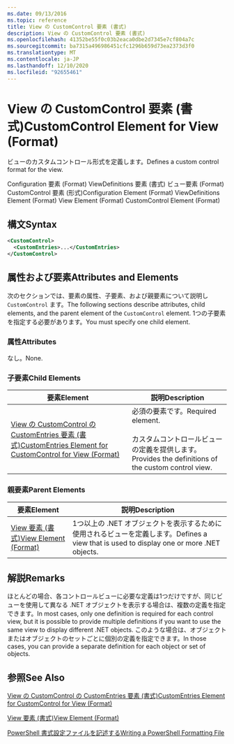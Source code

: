 ```yaml
---
ms.date: 09/13/2016
ms.topic: reference
title: View の CustomControl 要素 (書式)
description: View の CustomControl 要素 (書式)
ms.openlocfilehash: 41352be55f0c03b2eaca0dbe2d7345e7cf804a7c
ms.sourcegitcommit: ba7315a496986451cfc1296b659d73ea2373d3f0
ms.translationtype: MT
ms.contentlocale: ja-JP
ms.lasthandoff: 12/10/2020
ms.locfileid: "92655461"
---
```

# <a name="customcontrol-element-for-view-format"></a><span data-ttu-id="17fb1-103">View の CustomControl 要素 (書式)</span><span class="sxs-lookup"><span data-stu-id="17fb1-103">CustomControl Element for View (Format)</span></span>

<span data-ttu-id="17fb1-104">ビューのカスタムコントロール形式を定義します。</span><span class="sxs-lookup"><span data-stu-id="17fb1-104">Defines a custom control format for the view.</span></span>

<span data-ttu-id="17fb1-105">Configuration 要素 (Format) ViewDefinitions 要素 (書式) ビュー要素 (Format) CustomControl 要素 (形式)</span><span class="sxs-lookup"><span data-stu-id="17fb1-105">Configuration Element (Format) ViewDefinitions Element (Format) View Element (Format) CustomControl Element (Format)</span></span>

## <a name="syntax"></a><span data-ttu-id="17fb1-106">構文</span><span class="sxs-lookup"><span data-stu-id="17fb1-106">Syntax</span></span>

```xml
<CustomControl>
  <CustomEntries>...</CustomEntries>
</CustomControl>
```

## <a name="attributes-and-elements"></a><span data-ttu-id="17fb1-107">属性および要素</span><span class="sxs-lookup"><span data-stu-id="17fb1-107">Attributes and Elements</span></span>

<span data-ttu-id="17fb1-108">次のセクションでは、要素の属性、子要素、および親要素について説明し `CustomControl` ます。</span><span class="sxs-lookup"><span data-stu-id="17fb1-108">The following sections describe attributes, child elements, and the parent element of the `CustomControl` element.</span></span> <span data-ttu-id="17fb1-109">1つの子要素を指定する必要があります。</span><span class="sxs-lookup"><span data-stu-id="17fb1-109">You must specify one child element.</span></span>

### <a name="attributes"></a><span data-ttu-id="17fb1-110">属性</span><span class="sxs-lookup"><span data-stu-id="17fb1-110">Attributes</span></span>

<span data-ttu-id="17fb1-111">なし。</span><span class="sxs-lookup"><span data-stu-id="17fb1-111">None.</span></span>

### <a name="child-elements"></a><span data-ttu-id="17fb1-112">子要素</span><span class="sxs-lookup"><span data-stu-id="17fb1-112">Child Elements</span></span>

|<span data-ttu-id="17fb1-113">要素</span><span class="sxs-lookup"><span data-stu-id="17fb1-113">Element</span></span>|<span data-ttu-id="17fb1-114">説明</span><span class="sxs-lookup"><span data-stu-id="17fb1-114">Description</span></span>|
|-------------|-----------------|
|[<span data-ttu-id="17fb1-115">View の CustomControl の CustomEntries 要素 (書式)</span><span class="sxs-lookup"><span data-stu-id="17fb1-115">CustomEntries Element for CustomControl for View (Format)</span></span>](./customentries-element-for-customcontrol-for-view-format.md)|<span data-ttu-id="17fb1-116">必須の要素です。</span><span class="sxs-lookup"><span data-stu-id="17fb1-116">Required element.</span></span><br /><br /> <span data-ttu-id="17fb1-117">カスタムコントロールビューの定義を提供します。</span><span class="sxs-lookup"><span data-stu-id="17fb1-117">Provides the definitions of the custom control view.</span></span>|

### <a name="parent-elements"></a><span data-ttu-id="17fb1-118">親要素</span><span class="sxs-lookup"><span data-stu-id="17fb1-118">Parent Elements</span></span>

|<span data-ttu-id="17fb1-119">要素</span><span class="sxs-lookup"><span data-stu-id="17fb1-119">Element</span></span>|<span data-ttu-id="17fb1-120">説明</span><span class="sxs-lookup"><span data-stu-id="17fb1-120">Description</span></span>|
|-------------|-----------------|
|[<span data-ttu-id="17fb1-121">View 要素 (書式)</span><span class="sxs-lookup"><span data-stu-id="17fb1-121">View Element (Format)</span></span>](./view-element-format.md)|<span data-ttu-id="17fb1-122">1つ以上の .NET オブジェクトを表示するために使用されるビューを定義します。</span><span class="sxs-lookup"><span data-stu-id="17fb1-122">Defines a view that is used to display one or more .NET objects.</span></span>|

## <a name="remarks"></a><span data-ttu-id="17fb1-123">解説</span><span class="sxs-lookup"><span data-stu-id="17fb1-123">Remarks</span></span>

<span data-ttu-id="17fb1-124">ほとんどの場合、各コントロールビューに必要な定義は1つだけですが、同じビューを使用して異なる .NET オブジェクトを表示する場合は、複数の定義を指定できます。</span><span class="sxs-lookup"><span data-stu-id="17fb1-124">In most cases, only one definition is required for each control view, but it is possible to provide multiple definitions if you want to use the same view to display different .NET objects.</span></span> <span data-ttu-id="17fb1-125">このような場合は、オブジェクトまたはオブジェクトのセットごとに個別の定義を指定できます。</span><span class="sxs-lookup"><span data-stu-id="17fb1-125">In those cases, you can provide a separate definition for each object or set of objects.</span></span>

## <a name="see-also"></a><span data-ttu-id="17fb1-126">参照</span><span class="sxs-lookup"><span data-stu-id="17fb1-126">See Also</span></span>

[<span data-ttu-id="17fb1-127">View の CustomControl の CustomEntries 要素 (書式)</span><span class="sxs-lookup"><span data-stu-id="17fb1-127">CustomEntries Element for CustomControl for View (Format)</span></span>](./customentries-element-for-customcontrol-for-view-format.md)

[<span data-ttu-id="17fb1-128">View 要素 (書式)</span><span class="sxs-lookup"><span data-stu-id="17fb1-128">View Element (Format)</span></span>](./view-element-format.md)

[<span data-ttu-id="17fb1-129">PowerShell 書式設定ファイルを記述する</span><span class="sxs-lookup"><span data-stu-id="17fb1-129">Writing a PowerShell Formatting File</span></span>](./writing-a-powershell-formatting-file.md)

